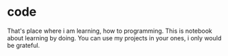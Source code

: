 # code
That's place where i am learning, how to programming.
This is notebook about learning by doing.
You can use my projects in your ones, i only would be grateful.
